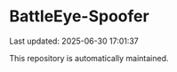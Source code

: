 # BattleEye-Spoofer

Last updated: 2025-06-30 17:01:37

This repository is automatically maintained.
